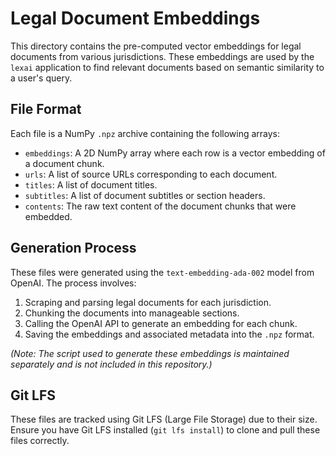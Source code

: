 # Legal Document Embeddings

This directory contains the pre-computed vector embeddings for legal documents from various jurisdictions. These embeddings are used by the `lexai` application to find relevant documents based on semantic similarity to a user's query.

## File Format

Each file is a NumPy `.npz` archive containing the following arrays:

- `embeddings`: A 2D NumPy array where each row is a vector embedding of a document chunk.
- `urls`: A list of source URLs corresponding to each document.
- `titles`: A list of document titles.
- `subtitles`: A list of document subtitles or section headers.
- `contents`: The raw text content of the document chunks that were embedded.

## Generation Process

These files were generated using the `text-embedding-ada-002` model from OpenAI. The process involves:

1.  Scraping and parsing legal documents for each jurisdiction.
2.  Chunking the documents into manageable sections.
3.  Calling the OpenAI API to generate an embedding for each chunk.
4.  Saving the embeddings and associated metadata into the `.npz` format.

_(Note: The script used to generate these embeddings is maintained separately and is not included in this repository.)_

## Git LFS

These files are tracked using Git LFS (Large File Storage) due to their size. Ensure you have Git LFS installed (`git lfs install`) to clone and pull these files correctly.
